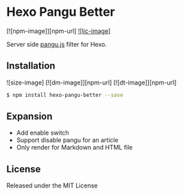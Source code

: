 # Hexo Pangu Better

[![npm-image]][npm-url]
[![lic-image]](LICENSE)

Server side [pangu.js](https://github.com/vinta/pangu.js) filter for Hexo.

## Installation

![size-image]
[![dm-image]][npm-url]
[![dt-image]][npm-url]

```bash
$ npm install hexo-pangu-better --save
```

## Expansion

- Add enable switch
- Support disable pangu for an article
- Only render for Markdown and HTML file

## License

Released under the MIT License